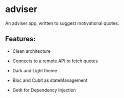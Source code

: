 # adviser
An adviser app, written to suggest motivational quotes.

## Features:
   - Clean architecture

   - Connects to a remote API to fetch quotes
 
   - Dark and Light theme
 
   - Bloc and Cubit as stateManagement 
 
   - GetIt for Dependency Injection
  

